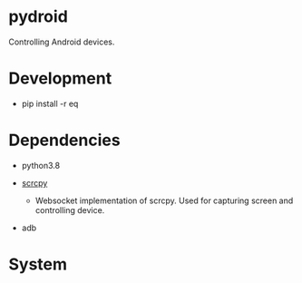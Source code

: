 # pydroid 

Controlling Android devices.

# Development

- pip install -r eq

# Dependencies
- python3.8
- [scrcpy](https://github.com/hadibakiyim/scrcpy) 

    -  Websocket implementation of scrcpy. Used for capturing screen and controlling device.
- adb


# System


